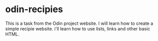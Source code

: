 # odin-recipies

This is a task from the Odin project website. I will learn how to create a simple recipie website.
i'll learn how to use lists, links and other basic HTML.